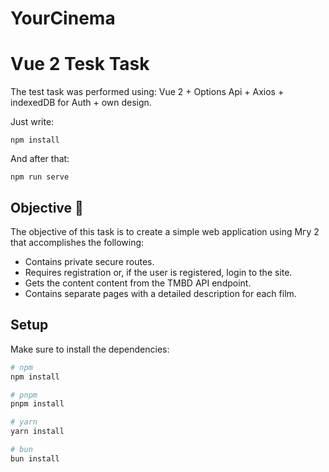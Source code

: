 # YourCinema

# Vue 2 Tesk Task
The test task was performed using: Vue 2 + Options Api + Axios + indexedDB for Auth + own design.

Just write:
```
npm install
```
And after that:
```
npm run serve
```

## Objective 🎯
The objective of this task is to create a simple web application using Мгу 2 that accomplishes the following:

- Contains private secure routes.
- Requires registration or, if the user is registered, login to the site.
- Gets the content content from the TMBD API endpoint.
- Сontains separate pages with a detailed description for each film.

## Setup

Make sure to install the dependencies:

```bash
# npm
npm install

# pnpm
pnpm install

# yarn
yarn install

# bun
bun install
```
